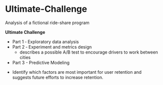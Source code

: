 # Ultimate-Challenge
Analysis of a fictional ride-share program

**Ultimate Challenge** 
* Part   1  ‐ Exploratory data analysis 
* Part 2  ‐ Experiment   and   metrics   design 
  - describes a possible A/B test to encourage drivers to work between cities
* Part 3 - Predictive Modeling
 - Identify which factors are most important for user retention and suggests future efforts to increase retention.
